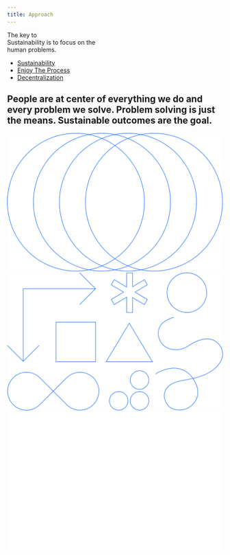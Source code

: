 ```yaml
---
title: Approach
---
```


<title-block>

The key to<br>
Sustainability
<span>is to focus on the
<br>human problems.</span>

<anchor-links>

<ul>
<li><a data-scroll href="#sustainability">Sustainability</a></li>
<li><a data-scroll href="#enjoy-the-process">Enjoy The Process</a></li>
<li><a data-scroll href="#decentralization">Decentralization</a></li>
</ul>

</anchor-links>

</title-block>

<grid background="gray-10">
<column lg="8"  md="5">

## People are at center of everything we do and every problem we solve. Problem solving is just the means. Sustainable outcomes are the goal.

<icon name="PlexArrowDown"></icon>

</column>

</grid>

<tile
    feature="true"
    feature_style="alt"
    feature_heading="Sustainability"
    feature_heading_secondary="The beliefs behind everything we do"
    feature_background="black"
    feature_description="True innovation is about giving people a path, both emotionally and functionally, towards sustainability."
    href="#"
    title="Learn more">
<img src="images/philosophy.svg" alt="Sustainability"/>
</tile>
<tile
    feature="true"
    feature_style="alt"
    feature_heading="Enjoy The Process"
    feature_heading_secondary="Human-centered experience at scale"
    feature_background="magenta-20"
    feature_description="Learn how we tends to enjoy our journey to pave way to a sustainable future."
    href="#"
    title="Learn more">
<img src="images/design-thinking.svg" alt="Geometric shapes"/>
</tile>
<tile
    feature="true"
    feature_style="alt"
    feature_heading="Decentralization"
    feature_heading_secondary="The methodology that expands and scale"
    feature_background="gray-80"
    feature_description="At Xtressials, we imagine the solutions of the future, with the capacity to scale."
    href="#"
    title="Learn more">
<img src="images/services.svg" alt="Decentralization"/>
</tile>
